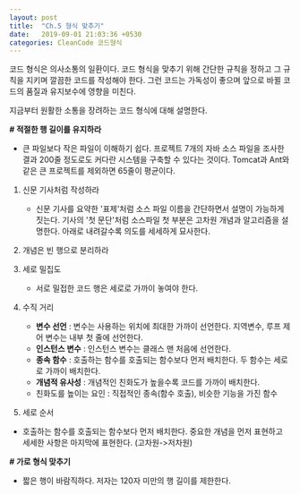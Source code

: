 ```yaml
---
layout: post
title:  "Ch.5 형식 맞추기"
date:   2019-09-01 21:03:36 +0530
categories: CleanCode 코드형식
---
```

코드 형식은 의사소통의 일환이다. 코드 형식을 맞추기 위해 간단한 규칙을 정하고 그 규칙을 지키며 깔끔한 코드를 작성해야 한다. 그런 코드는 가독성이 좋으며 앞으로 바뀔 코드의 품질과 유지보수에 영향을 미친다.

지금부터 원활한 소통을 장려하는 코드 형식에 대해 설명한다.

**\# 적절한 행 길이를 유지하라**
 - 큰 파일보다 작은 파일이 이해하기 쉽다. 프로젝트 7개의 자바 소스 파일을 조사한 결과 200줄 정도로도 커다란 시스템을 구축할 수 있다는 것이다. Tomcat과 Ant와 같은 큰 프로젝트를 제외하면 65줄이 평균이다.

1. 신문 기사처럼 작성하라
	- 신문 기사를 요약한 '표제'처럼 소스 파일 이름을 간단하면서 설명이 가능하게 짓는다. 기사의 '첫 문단'처럼 소스파일 첫 부분은 고차원 개념과 알고리즘을 설명한다. 아래로 내려갈수록 의도를 세세하게 묘사한다.

2. 개념은 빈 행으로 분리하라

3. 세로 밀집도
	- 서로 밀접한 코드 행은 세로로 가까이 놓여야 한다. 

4. 수직 거리
	- **변수 선언** : 변수는 사용하는 위치에 최대한 가까이 선언한다. 지역변수, 루프 제어 변수는 내부 첫 줄에 선언한다.  
	- **인스턴스 변수** : 인스턴스 변수는 클래스 맨 처음에 선언한다.  
	- **종속 함수** : 호출하는 함수를 호출되는 함수보다 먼저 배치한다. 두 함수는 세로로 가까이 배치한다.  
	- **개념적 유사성** : 개념적인 친화도가 높을수록 코드를 가까이 배치한다.  
	- 친화도를 높이는 요인 : 직접적인 종속(함수 호출), 비슷한 기능을 가진 함수

5. 세로 순서
 - 호출하는 함수를 호출되는 함수보다 먼저 배치한다. 중요한 개념을 먼저 표현하고 세세한 사항은 마지막에 표현한다. (고차원->저차원)
 
**\# 가로 형식 맞추기**
 - 짧은 행이 바람직하다. 저자는 120자 미만의 행 길이를 제한한다.

